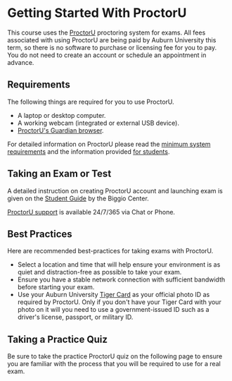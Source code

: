# Getting Started With ProctorU

This course uses the [ProctorU](https://www.proctoru.com/) proctoring system for
exams. All fees associated with using ProctorU are being paid by Auburn
University this term, so there is no software to purchase or licensing fee for
you to pay. You ​do not need to create an account or schedule an appointment
in advance. 

## Requirements

The following things are required for you to use ProctorU.

- A laptop or desktop computer.
- A working webcam (integrated or external USB device).
- [ProctorU's Guardian browser](https://guardian.meazurelearning.com/).

For detailed information on ProctorU please read the 
[minimum system requirements](https://support.proctoru.com/hc/en-us/articles/24692181239309-Equipment-Requirements) and the information provided
[for students](https://support.proctoru.com/hc/en-us/categories/115001818507-Test-Taker-Library).


## Taking an Exam or Test

A detailed instruction on creating ProctorU account and launching exam is given on the [Student Guide](https://auburn.service-now.com/it/en/proctoru-student?id=kb_article_view&sysparm_article=KB0012466&sys_kb_id=f47043c81bb2e190f9cffeaf034bcbd9&spa=1) by the Biggio Center.

[ProctorU support](https://support.proctoru.com/hc/en-us/requests/new) is available 24/7/365 via Chat or Phone.


## Best Practices

Here are recommended best-practices for taking exams with ProctorU.

- Select a location and time that will help ensure your environment is as quiet and distraction-free as possible to take your exam.
- Ensure you have a stable network connection with sufficient bandwidth before starting your exam.
- Use your Auburn University [Tiger Card](http://www.auburn.edu/administration/tigercard/index.html) as your official photo ID as required by ProctorU. Only if you don't have your Tiger Card with your photo on it will you need to use a government-issued ID such as a driver's license, passport, or military ID.


## Taking a Practice Quiz

Be sure to take the practice ProctorU quiz on the following page to ensure
you are familiar with the process that you will be required to use for a real
exam. 
